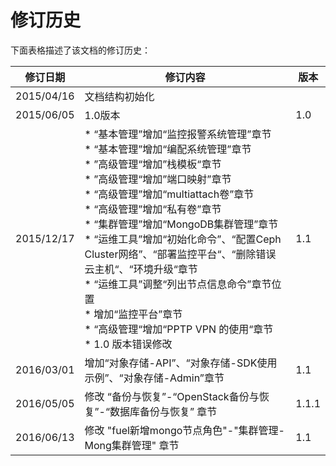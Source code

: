 # 修订历史

下面表格描述了该文档的修订历史：

|修订日期|修订内容|版本|
|----|------------|----|
|2015/04/16|文档结构初始化||
|2015/06/05|1.0版本|1.0|
|2015/12/17|*  “基本管理”增加“监控报警系统管理”章节<br /> * “基本管理”增加“编配系统管理”章节<br /> * ”高级管理“增加”栈模板“章节<br /> * ”高级管理“增加”端口映射”章节<br /> * “高级管理”增加“multiattach卷”章节<br /> * “高级管理”增加“私有卷”章节<br /> * “集群管理”增加“MongoDB集群管理”章节<br /> * “运维工具”增加“初始化命令”、“配置Ceph Cluster网络”、“部署监控平台“、“删除错误云主机“、“环境升级“章节<br /> * “运维工具”调整“列出节点信息命令”章节位置<br /> * 增加“监控平台”章节<br /> * “高级管理“增加“PPTP VPN 的使用“章节<br /> * 1.0 版本错误修改|1.1|
|2016/03/01|增加“对象存储-API”、“对象存储-SDK使用示例”、“对象存储-Admin”章节|1.1|
|2016/05/05|修改 “备份与恢复”-“OpenStack备份与恢复”-“数据库备份与恢复” 章节|1.1.1|
|2016/06/13|修改 "fuel新增mongo节点角色"-"集群管理-Mong集群管理" 章节|1.1|
